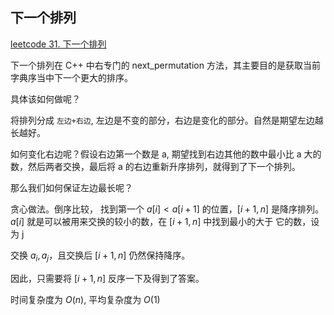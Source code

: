
## 下一个排列
[leetcode 31. 下一个排列](https://leetcode-cn.com/problems/next-permutation/)

下一个排列在 C++ 中右专门的 next_permutation 方法，其主要目的是获取当前字典序当中下一个更大的排序。

具体该如何做呢？

将排列分成 `左边+右边`, 左边是不变的部分，右边是变化的部分。自然是期望左边越长越好。

如何变化右边呢？假设右边第一个数是 a, 期望找到右边其他的数中最小比 a 大的数，然后两者交换，最后将 a 的右边重新升序排列，就得到了下一个排列。

那么我们如何保证左边最长呢？

贪心做法。倒序比较， 找到第一个 $a[i] < a[i+1]$ 的位置，$[i+1, n]$ 是降序排列。$a[i]$ 就是可以被用来交换的较小的数，在 $[i+1, n]$ 中找到最小的大于 它的数，设为 j

交换 $a_i, a_j$，且交换后 $[i+1, n]$ 仍然保持降序。

因此，只需要将 $[i+1, n]$ 反序一下及得到了答案。

时间复杂度为 $O(n)$, 平均复杂度为 $O(1)$
 
